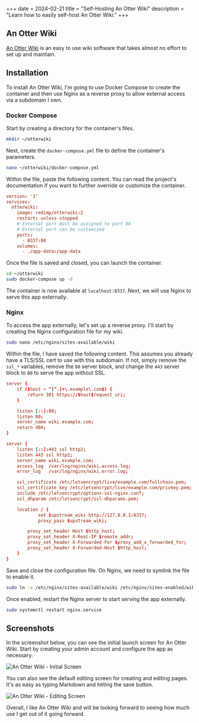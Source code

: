 +++
date = 2024-02-21
title = "Self-Hosting An Otter Wiki"
description = "Learn how to easily self-host An Otter Wiki."
+++

## An Otter Wiki

[An Otter Wiki](https://otterwiki.com/) is an easy to use wiki software that
takes almost no effort to set up and maintain.

## Installation

To install An Otter Wiki, I'm going to use Docker Compose to create the
container and then use Nginx as a reverse proxy to allow external access via a
subdomain I own.

### Docker Compose

Start by creating a directory for the container's files.

```sh
mkdir ~/otterwiki
```

Next, create the `docker-compose.yml` file to define the container's parameters.

```sh
nano ~/otterwiki/docker-compose.yml
```

Within the file, paste the following content. You can read the project's
documentation if you want to further override or customize the container.

```conf
version: '3'
services:
  otterwiki:
    image: redimp/otterwiki:2
    restart: unless-stopped
    # Internal port must be assigned to port 80
    # External port can be customized
    ports:
      - 8337:80
    volumes:
      - ./app-data:/app-data
```

Once the file is saved and closed, you can launch the container.

```sh
cd ~/otterwiki
sudo docker-compose up -d
```

The container is now available at `localhost:8337`. Next, we will use Nginx to
serve this app externally.

### Nginx

To access the app externally, let's set up a reverse proxy. I'll start by
creating the Nginx configuration file for my wiki.

```sh
sudo nano /etc/nginx/sites-available/wiki
```

Within the file, I have saved the following content. This assumes you already
have a TLS/SSL cert to use with this subdomain. If not, simply remove the
`ssl_*` variables, remove the `80` server block, and change the `443`
server block to `80` to serve the app without SSL.

```conf
server {
	if ($host ~ ^[^.]+\.example\.com$) {
		return 301 https://$host$request_uri;
	}

	listen [::]:80;
	listen 80;
	server_name wiki.example.com;
	return 404;
}

server {
	listen [::]:443 ssl http2;
	listen 443 ssl http2;
	server_name wiki.example.com;
	access_log  /var/log/nginx/wiki.access.log;
	error_log   /var/log/nginx/wiki.error.log;

	ssl_certificate /etc/letsencrypt/live/example.com/fullchain.pem;
	ssl_certificate_key /etc/letsencrypt/live/example.com/privkey.pem;
	include /etc/letsencrypt/options-ssl-nginx.conf;
	ssl_dhparam /etc/letsencrypt/ssl-dhparams.pem;

	location / {
        	set $upstream_wiki http://127.0.0.1:8337;
        	proxy_pass $upstream_wiki;

		proxy_set_header Host $http_host;
		proxy_set_header X-Real-IP $remote_addr;
		proxy_set_header X-Forwarded-For $proxy_add_x_forwarded_for;
		proxy_set_header X-Forwarded-Host $http_host;
	}
}
```

Save and close the configuration file. On Nginx, we need to symlink the file to
enable it.

```sh
sudo ln -s /etc/nginx/sites-available/wiki /etc/nginx/sites-enabled/wiki
```

Once enabled, restart the Nginx server to start serving the app externally.

```sh
sudo systemctl restart nginx.service
```

## Screenshots

In the screenshot below, you can see the initial launch screen for An Otter
Wiki. Start by creating your admin account and configure the app as necessary.

![An Otter Wiki - Initial Screen](https://img.cleberg.net/blog/20240221-otterwiki/otterwiki.png)

You can also see the default editing screen for creating and editing pages. It's
as easy as typing Markdown and hitting the save button.

![An Otter Wiki - Editing Screen](https://img.cleberg.net/blog/20240221-otterwiki/otterwiki-edit.png)

Overall, I like An Otter Wiki and will be looking forward to seeing how much use
I get out of it going forward.
